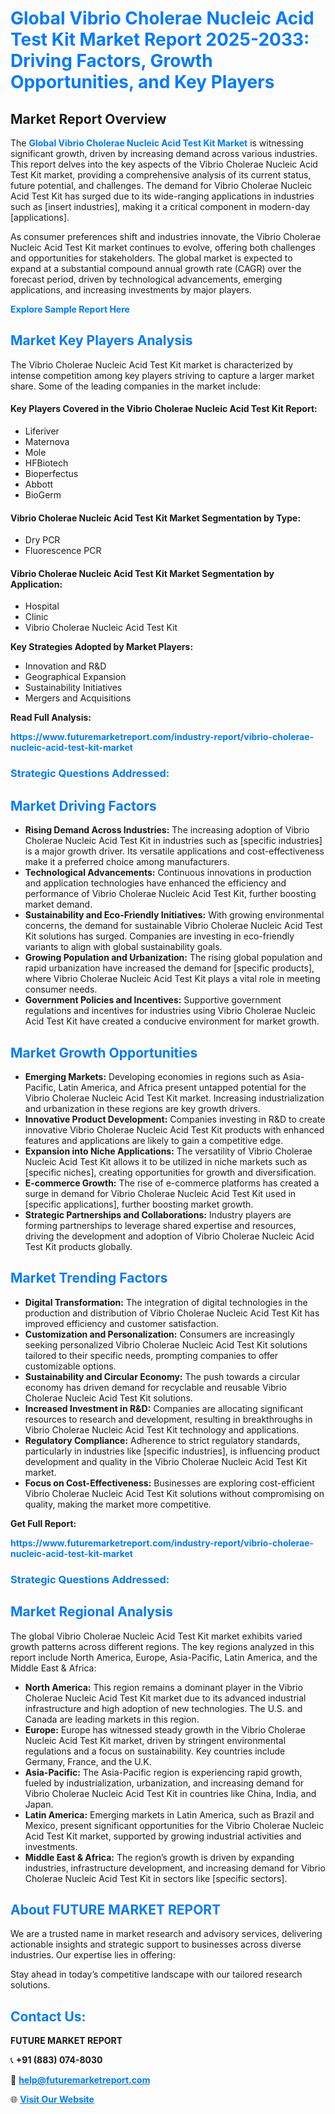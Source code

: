 <h1 style="color: #007BFF;">Global Vibrio Cholerae Nucleic Acid Test Kit Market Report 2025-2033: Driving Factors, Growth Opportunities, and Key Players</h1>

<section id="overview">
<h2>Market Report Overview</h2>
<p>The <a href="https://www.futuremarketreport.com/industry-report/vibrio-cholerae-nucleic-acid-test-kit-market" style="color: #007BFF; text-decoration: none;"><strong>Global Vibrio Cholerae Nucleic Acid Test Kit Market</strong></a> is witnessing significant growth, driven by increasing demand across various industries. This report delves into the key aspects of the Vibrio Cholerae Nucleic Acid Test Kit market, providing a comprehensive analysis of its current status, future potential, and challenges. The demand for Vibrio Cholerae Nucleic Acid Test Kit has surged due to its wide-ranging applications in industries such as [insert industries], making it a critical component in modern-day [applications].</p>
<p>As consumer preferences shift and industries innovate, the Vibrio Cholerae Nucleic Acid Test Kit market continues to evolve, offering both challenges and opportunities for stakeholders. The global market is expected to expand at a substantial compound annual growth rate (CAGR) over the forecast period, driven by technological advancements, emerging applications, and increasing investments by major players.</p>
</section>

<section id="overview">
<p><a href="https://www.futuremarketreport.com/request-sample/reportId=123231" style="color: #007BFF; text-decoration: none;"><strong>Explore Sample Report Here</strong></a></p>
</section>

<section id="key-players">
<h2 style="color: #007BFF;">Market Key Players Analysis</h2>
<p>The Vibrio Cholerae Nucleic Acid Test Kit market is characterized by intense competition among key players striving to capture a larger market share. Some of the leading companies in the market include:</p>
<h4>Key Players Covered in the Vibrio Cholerae Nucleic Acid Test Kit Report:</h4>
<ul><li>Liferiver</li><li>Maternova</li><li>Mole</li><li>HFBiotech</li><li>Bioperfectus</li><li>Abbott</li><li>BioGerm</li></ul>
<h4>Vibrio Cholerae Nucleic Acid Test Kit Market Segmentation by Type:</h4>
<ul><li>Dry PCR</li><li>Fluorescence PCR</li></ul>

<h4>Vibrio Cholerae Nucleic Acid Test Kit Market Segmentation by Application:</h4>
<ul><li>Hospital</li><li>Clinic</li><li>Vibrio Cholerae Nucleic Acid Test Kit</li></ul>
<p><strong>Key Strategies Adopted by Market Players:</strong></p>
<ul>
<li>Innovation and R&D</li>
<li>Geographical Expansion</li>
<li>Sustainability Initiatives</li>
<li>Mergers and Acquisitions</li>
</ul>
</section>

<section>
<p><strong>Read Full Analysis: </strong></p><a href="https://www.futuremarketreport.com/industry-report/vibrio-cholerae-nucleic-acid-test-kit-market" style="color: #007BFF; text-decoration: none;"><strong>https://www.futuremarketreport.com/industry-report/vibrio-cholerae-nucleic-acid-test-kit-market</strong></a>
<h3 style="color: #007BFF;">Strategic Questions Addressed:</h3>
</section>

<section id="driving-factors">
<h2 style="color: #007BFF;">Market Driving Factors</h2>
<ul>
<li><strong>Rising Demand Across Industries:</strong> The increasing adoption of Vibrio Cholerae Nucleic Acid Test Kit in industries such as [specific industries] is a major growth driver. Its versatile applications and cost-effectiveness make it a preferred choice among manufacturers.</li>
<li><strong>Technological Advancements:</strong> Continuous innovations in production and application technologies have enhanced the efficiency and performance of Vibrio Cholerae Nucleic Acid Test Kit, further boosting market demand.</li>
<li><strong>Sustainability and Eco-Friendly Initiatives:</strong> With growing environmental concerns, the demand for sustainable Vibrio Cholerae Nucleic Acid Test Kit solutions has surged. Companies are investing in eco-friendly variants to align with global sustainability goals.</li>
<li><strong>Growing Population and Urbanization:</strong> The rising global population and rapid urbanization have increased the demand for [specific products], where Vibrio Cholerae Nucleic Acid Test Kit plays a vital role in meeting consumer needs.</li>
<li><strong>Government Policies and Incentives:</strong> Supportive government regulations and incentives for industries using Vibrio Cholerae Nucleic Acid Test Kit have created a conducive environment for market growth.</li>
</ul>
</section>

<section id="growth-opportunities">
<h2 style="color: #007BFF;">Market Growth Opportunities</h2>
<ul>
<li><strong>Emerging Markets:</strong> Developing economies in regions such as Asia-Pacific, Latin America, and Africa present untapped potential for the Vibrio Cholerae Nucleic Acid Test Kit market. Increasing industrialization and urbanization in these regions are key growth drivers.</li>
<li><strong>Innovative Product Development:</strong> Companies investing in R&D to create innovative Vibrio Cholerae Nucleic Acid Test Kit products with enhanced features and applications are likely to gain a competitive edge.</li>
<li><strong>Expansion into Niche Applications:</strong> The versatility of Vibrio Cholerae Nucleic Acid Test Kit allows it to be utilized in niche markets such as [specific niches], creating opportunities for growth and diversification.</li>
<li><strong>E-commerce Growth:</strong> The rise of e-commerce platforms has created a surge in demand for Vibrio Cholerae Nucleic Acid Test Kit used in [specific applications], further boosting market growth.</li>
<li><strong>Strategic Partnerships and Collaborations:</strong> Industry players are forming partnerships to leverage shared expertise and resources, driving the development and adoption of Vibrio Cholerae Nucleic Acid Test Kit products globally.</li>
</ul>
</section>

<section id="trending-factors">
<h2 style="color: #007BFF;">Market Trending Factors</h2>
<ul>
<li><strong>Digital Transformation:</strong> The integration of digital technologies in the production and distribution of Vibrio Cholerae Nucleic Acid Test Kit has improved efficiency and customer satisfaction.</li>
<li><strong>Customization and Personalization:</strong> Consumers are increasingly seeking personalized Vibrio Cholerae Nucleic Acid Test Kit solutions tailored to their specific needs, prompting companies to offer customizable options.</li>
<li><strong>Sustainability and Circular Economy:</strong> The push towards a circular economy has driven demand for recyclable and reusable Vibrio Cholerae Nucleic Acid Test Kit solutions.</li>
<li><strong>Increased Investment in R&D:</strong> Companies are allocating significant resources to research and development, resulting in breakthroughs in Vibrio Cholerae Nucleic Acid Test Kit technology and applications.</li>
<li><strong>Regulatory Compliance:</strong> Adherence to strict regulatory standards, particularly in industries like [specific industries], is influencing product development and quality in the Vibrio Cholerae Nucleic Acid Test Kit market.</li>
<li><strong>Focus on Cost-Effectiveness:</strong> Businesses are exploring cost-efficient Vibrio Cholerae Nucleic Acid Test Kit solutions without compromising on quality, making the market more competitive.</li>
</ul>
</section>

<section>
<p><strong>Get Full Report: </strong></p><a href="https://www.futuremarketreport.com/industry-report/vibrio-cholerae-nucleic-acid-test-kit-market" style="color: #007BFF; text-decoration: none;"><strong>https://www.futuremarketreport.com/industry-report/vibrio-cholerae-nucleic-acid-test-kit-market</strong></a>
<h3 style="color: #007BFF;">Strategic Questions Addressed:</h3>
</section>


<section id="regional-analysis">
<h2 style="color: #007BFF;">Market Regional Analysis</h2>
<p>The global Vibrio Cholerae Nucleic Acid Test Kit market exhibits varied growth patterns across different regions. The key regions analyzed in this report include North America, Europe, Asia-Pacific, Latin America, and the Middle East & Africa:</p>
<ul>
<li><strong>North America:</strong> This region remains a dominant player in the Vibrio Cholerae Nucleic Acid Test Kit market due to its advanced industrial infrastructure and high adoption of new technologies. The U.S. and Canada are leading markets in this region.</li>
<li><strong>Europe:</strong> Europe has witnessed steady growth in the Vibrio Cholerae Nucleic Acid Test Kit market, driven by stringent environmental regulations and a focus on sustainability. Key countries include Germany, France, and the U.K.</li>
<li><strong>Asia-Pacific:</strong> The Asia-Pacific region is experiencing rapid growth, fueled by industrialization, urbanization, and increasing demand for Vibrio Cholerae Nucleic Acid Test Kit in countries like China, India, and Japan.</li>
<li><strong>Latin America:</strong> Emerging markets in Latin America, such as Brazil and Mexico, present significant opportunities for the Vibrio Cholerae Nucleic Acid Test Kit market, supported by growing industrial activities and investments.</li>
<li><strong>Middle East & Africa:</strong> The region’s growth is driven by expanding industries, infrastructure development, and increasing demand for Vibrio Cholerae Nucleic Acid Test Kit in sectors like [specific sectors].</li>
</ul>
</section>

<footer>
<h2 style="color: #007BFF;">About FUTURE MARKET REPORT</h2>
<p>We are a trusted name in market research and advisory services, delivering actionable insights and strategic support to businesses across diverse industries. Our expertise lies in offering:</p>

<p>Stay ahead in today’s competitive landscape with our tailored research solutions.</p>

<h2 style="color: #007BFF;">Contact Us:</h2>
<p><strong>FUTURE MARKET REPORT</strong></p>
<p>📞 <strong>+91 (883) 074-8030</strong></p>
<p>📧 <strong><a href="mailto:help@futuremarketreport.com" style="color: #007BFF;">help@futuremarketreport.com</a></strong></p>
<p>🌐 <strong><a href="https://www.futuremarketreport.com/" style="color: #007BFF;">Visit Our Website</a></strong></p>
</footer>